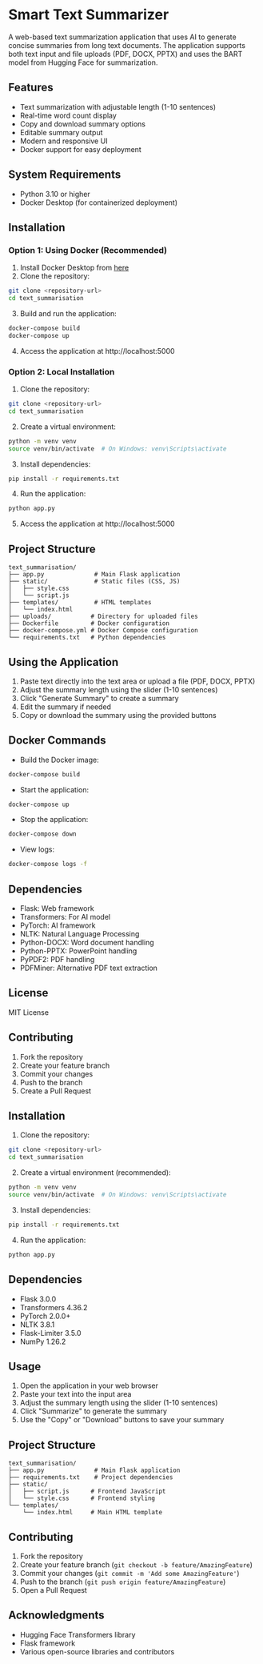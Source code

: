 # Smart Text Summarizer

A web-based text summarization application that uses AI to generate concise summaries from long text documents. The application supports both text input and file uploads (PDF, DOCX, PPTX) and uses the BART model from Hugging Face for summarization.

## Features

- Text summarization with adjustable length (1-10 sentences)
- Real-time word count display
- Copy and download summary options
- Editable summary output
- Modern and responsive UI
- Docker support for easy deployment

## System Requirements

- Python 3.10 or higher
- Docker Desktop (for containerized deployment)

## Installation

### Option 1: Using Docker (Recommended)

1. Install Docker Desktop from [here](https://www.docker.com/products/docker-desktop)
2. Clone the repository:
```bash
git clone <repository-url>
cd text_summarisation
```
3. Build and run the application:
```bash
docker-compose build
docker-compose up
```
4. Access the application at http://localhost:5000

### Option 2: Local Installation

1. Clone the repository:
```bash
git clone <repository-url>
cd text_summarisation
```
2. Create a virtual environment:
```bash
python -m venv venv
source venv/bin/activate  # On Windows: venv\Scripts\activate
```
3. Install dependencies:
```bash
pip install -r requirements.txt
```
4. Run the application:
```bash
python app.py
```
5. Access the application at http://localhost:5000

## Project Structure

```
text_summarisation/
├── app.py              # Main Flask application
├── static/             # Static files (CSS, JS)
│   ├── style.css
│   └── script.js
├── templates/          # HTML templates
│   └── index.html
├── uploads/           # Directory for uploaded files
├── Dockerfile         # Docker configuration
├── docker-compose.yml # Docker Compose configuration
└── requirements.txt   # Python dependencies
```

## Using the Application

1. Paste text directly into the text area or upload a file (PDF, DOCX, PPTX)
2. Adjust the summary length using the slider (1-10 sentences)
3. Click "Generate Summary" to create a summary
4. Edit the summary if needed
5. Copy or download the summary using the provided buttons

## Docker Commands

- Build the Docker image:
```bash
docker-compose build
```

- Start the application:
```bash
docker-compose up
```

- Stop the application:
```bash
docker-compose down
```

- View logs:
```bash
docker-compose logs -f
```

## Dependencies

- Flask: Web framework
- Transformers: For AI model
- PyTorch: AI framework
- NLTK: Natural Language Processing
- Python-DOCX: Word document handling
- Python-PPTX: PowerPoint handling
- PyPDF2: PDF handling
- PDFMiner: Alternative PDF text extraction

## License

MIT License

## Contributing

1. Fork the repository
2. Create your feature branch
3. Commit your changes
4. Push to the branch
5. Create a Pull Request


## Installation

1. Clone the repository:
```bash
git clone <repository-url>
cd text_summarisation
```

2. Create a virtual environment (recommended):
```bash
python -m venv venv
source venv/bin/activate  # On Windows: venv\Scripts\activate
```

3. Install dependencies:
```bash
pip install -r requirements.txt
```

4. Run the application:
```bash
python app.py
```


## Dependencies

- Flask 3.0.0
- Transformers 4.36.2
- PyTorch 2.0.0+
- NLTK 3.8.1
- Flask-Limiter 3.5.0
- NumPy 1.26.2

## Usage

1. Open the application in your web browser
2. Paste your text into the input area
3. Adjust the summary length using the slider (1-10 sentences)
4. Click "Summarize" to generate the summary
5. Use the "Copy" or "Download" buttons to save your summary

## Project Structure

```
text_summarisation/
├── app.py              # Main Flask application
├── requirements.txt    # Project dependencies
├── static/
│   ├── script.js      # Frontend JavaScript
│   └── style.css      # Frontend styling
└── templates/
    └── index.html     # Main HTML template
```

## Contributing

1. Fork the repository
2. Create your feature branch (`git checkout -b feature/AmazingFeature`)
3. Commit your changes (`git commit -m 'Add some AmazingFeature'`)
4. Push to the branch (`git push origin feature/AmazingFeature`)
5. Open a Pull Request


## Acknowledgments

- Hugging Face Transformers library
- Flask framework
- Various open-source libraries and contributors
